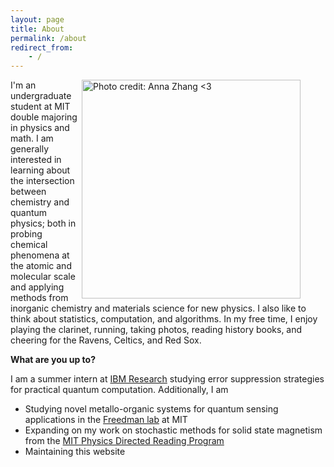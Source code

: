 ```yaml
---
layout: page
title: About
permalink: /about
redirect_from:
    - /
---
```

<figure>
  <img src="{{ site.url }}{{ site.baseurl }}/assets/headshot.png" title="Photo credit: Anna Zhang <3" width="350" align="right"/>
</figure>

I'm an undergraduate student at MIT double majoring in physics and math. I am generally interested in learning about the intersection between chemistry and quantum physics; both in probing chemical phenomena at the atomic and molecular scale and applying methods from inorganic chemistry and materials science for new physics. I also like to think about statistics, computation, and algorithms. In my free time, I enjoy playing the clarinet, running, taking photos, reading history books, and cheering for the Ravens, Celtics, and Red Sox.

**What are you up to?**

I am a summer intern at [IBM Research](https://research.ibm.com/) studying error suppression strategies for practical quantum computation. Additionally, I am 
* Studying novel metallo-organic systems for quantum sensing applications in the [Freedman lab](https://freedmanlab-mit.com/) at MIT
* Expanding on my work on stochastic methods for solid state magnetism from the [MIT Physics Directed Reading Program](https://phys-drp.mit.edu/) 
* Maintaining this website

